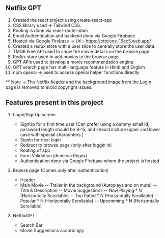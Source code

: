 ## Netflix GPT

1. Created the react project using create-react-app
2. CSS library used => Tailwind CSS.
3. Routing is done via react-router-dom
4. Email Authentication and backend done via Google Firebase
5. Hosted via Google Firebase -> Url:- https://ottclone-19ec5.web.app/
6. Created a redux store with a user slice to centrally store the user data.
7. TMDB Free API used to show the movie details on the browse page
8. Redux store used to add movies to the browse page
9. GPT APIs used to develop a movie recommendation engine.
10. GPT search page has multi-language feature in Hindi and English
11. npm openai => used to access openai helper functions directly

** Note -> The Netflix header and the background image from the Login page is removed to avoid copyright issues.

## Features present in this project

1. Login/SignUp screen
    - SignUp for a first time user [Can prefer using a dummy email id, password length should be 8-15, and should include upper and lower case with special charachters ]
    - SignIn for next login
    - Redirect to browse page (only after loggin in)
    - Routing of app
    - Form Validation (done via Regex)
    - Authentication done via Google Firebase where the project is hosted

2. Browse page (Comes only after authentication)
    - Header
    - Main Movie
        -- Trailer in the background (Autoplays and on mute)
        -- Title & Description
        -- Movie Suggestions
            -- Now Playing * N (Horizontally Scrollable)
            -- Top Rated * N (Horizontally Scrollable)
            -- Popular * N (Horizontally Scrollable)
            -- Upcomming * N (Horizontally Scrollable)

3. NetflixGPT
    - Search Bar
    - Movie Suggestions accordingly

